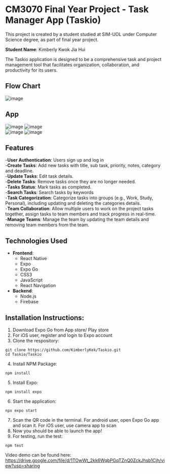 # CM3070 Final Year Project - Task Manager App (Taskio)

This project is created by a student studied at SIM-UOL under Computer Science degree, as part of final year project.

**Student Name**: Kimberly Kwok Jia Hui

The Taskio application is designed to be a comprehensive task and project management tool that facilitates organization, collaboration, and productivity for its users. 

## Flow Chart
![image](https://github.com/user-attachments/assets/6e4a0d78-aae1-4f28-869a-6c38cc43eb12)

## App
![image](https://github.com/user-attachments/assets/9c01fc3d-640e-46b6-981d-b283027703f0) ![image](https://github.com/user-attachments/assets/9f391245-9a79-42e1-92d6-350cbb0f50d1)
 <br>
![image](https://github.com/user-attachments/assets/723e9f65-2d64-4a4b-a0f7-1926e5f3c77d) ![image](https://github.com/user-attachments/assets/7f3035f0-4270-4330-b0f2-4f74b998129f)


## Features
-**User Authentication**: Users sign up and log in <br>
-**Create Tasks**: Add new tasks with title, sub task, priority, notes, category and deadline. <br>
-**Update Tasks**: Edit task details. <br>
-**Delete Tasks**: Remove tasks once they are no longer needed. <br>
-**Tasks Status**: Mark tasks as completed. <br>
-**Search Tasks**: Search tasks by keywords <br>
-**Task Categorization**: Categorize tasks into groups (e.g., Work, Study, Personal), including updating and deleting the categories details. <br>
-**Team Collaboration**: Allow multiple users to work on the project tasks together, assign tasks to team members and track progress in real-time. <br>
-**Manage Teams**: Manage the team by updating the team details and removing team members from the team.

## Technologies Used
- **Frontend**:
  - React Native
  - Expo
  - Expo Go
  - CSS3
  - JavaScript
  - React Navigation
- **Backend**:
  - Node.js
  - Firebase

## Installation Instructions:

1. Download Expo Go from App store/ Play store
2. For iOS user, register and login to Expo account
3. Clone the respository: <br>
```
git clone https://github.com/KimberlyKek/Taskio.git
cd Taskio/Taskio
```
4. Install NPM Package: <br>
```
npm install
```
5. Install Expo: <br>
```
npm install expo
```
6. Start the application:
```
npx expo start
```
7. Scan the QR code in the terminal. For android user, open Expo Go app and scan it. For iOS user, use camera app to scan
8. Now you should be able to launch the app!
9. For testing, run the test: <br>
```
npm test
```

Video demo can be found here: https://drive.google.com/file/d/1TOwWt_2kk6WqbPGqTZnQ0ZckJhsb1Cjh/view?usp=sharing

